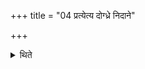 +++
title = "04 प्रत्येत्य दोग्ध्रे निदाने"

+++

<details><summary>थिते</summary>

प्रत्येत्य दोग्ध्रे निदाने इत्यादाय दक्षिणया द्वारोपनिष्क्रम्य त्रिरुच्चैरसावेह्यसावेहीति यथानामा भवति ४
</details>
